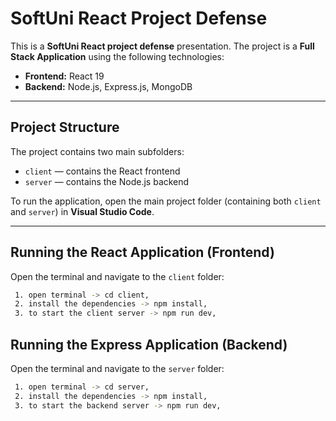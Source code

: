 # SoftUni React Project Defense

This is a **SoftUni React project defense** presentation. The project is a **Full Stack Application** using the following technologies:

- **Frontend:** React 19  
- **Backend:** Node.js, Express.js, MongoDB

---

## Project Structure

The project contains two main subfolders:

- `client` — contains the React frontend
- `server` — contains the Node.js backend

To run the application, open the main project folder (containing both `client` and `server`) in **Visual Studio Code**.

---

## Running the React Application (Frontend)

Open the terminal and navigate to the `client` folder:
   ```bash
    1. open terminal -> cd client, 
    2. install the dependencies -> npm install,
    3. to start the client server -> npm run dev,
   ```
## Running the Express Application (Backend)

Open the terminal and navigate to the `server` folder:
   ```bash
    1. open terminal -> cd server, 
    2. install the dependencies -> npm install,
    3. to start the backend server -> npm run dev,
   ```
